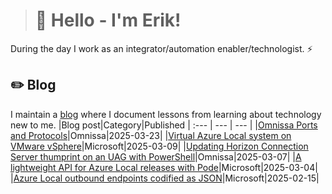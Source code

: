 > # 👾 Hello - I'm Erik!
During the day I work as an integrator/automation enabler/technologist. ⚡
## ✏️ Blog
I maintain a [blog](https://blog.graa.dev) where I document lessons from learning about technology new to me.
|Blog post|Category|Published
| :--- | --- | --- |
|[Omnissa Ports and Protocols](https://blog.graa.dev/Omnissa-PortsProtocols)|Omnissa|2025-03-23|
|[Virtual Azure Local system on VMware vSphere](https://blog.graa.dev/AzureLocal-NestedDeploymentTips)|Microsoft|2025-03-09|
|[Updating Horizon Connection Server thumprint on an UAG with PowerShell](https://blog.graa.dev/Omnissa-UAGHorizonPowerShell)|Omnissa|2025-03-07|
|[A lightweight API for Azure Local releases with Pode](https://blog.graa.dev/AzureLocal-Releases)|Microsoft|2025-03-04|
|[Azure Local outbound endpoints codified as JSON](https://blog.graa.dev/AzureLocal-Endpoints)|Microsoft|2025-02-15|
